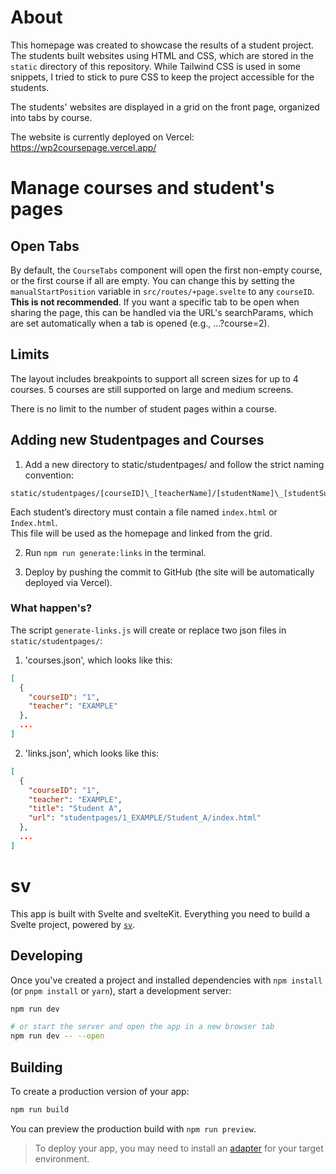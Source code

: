# About
This homepage was created to showcase the results of a student project. The students built websites using HTML and CSS, which are stored in the `static` directory of this repository. While Tailwind CSS is used in some snippets, I tried to stick to pure CSS to keep the project accessible for the students.

The students' websites are displayed in a grid on the front page, organized into tabs by course.

The website is currently deployed on Vercel: https://wp2coursepage.vercel.app/

# Manage courses and student's pages

## Open Tabs
By default, the `CourseTabs` component will open the first non-empty course, or the first course if all are empty.
You can change this by setting the `manualStartPosition` variable in `src/routes/+page.svelte` to any `courseID`.
**This is not recommended**. If you want a specific tab to be open when sharing the page, this can be handled via the URL's searchParams, which are set automatically when a tab is opened (e.g., ...?course=2).

## Limits
The layout includes breakpoints to support all screen sizes for up to 4 courses.
5 courses are still supported on large and medium screens.

There is no limit to the number of student pages within a course.

## Adding new Studentpages and Courses
1. Add a new directory to static/studentpages/ and follow the strict naming convention: </br>
  ```
  static/studentpages/[courseID]\_[teacherName]/[studentName]\_[studentSurname]/...
  ```
  Each student’s directory must contain a file named `index.html` or `Index.html`. </br>
  This file will be used as the homepage and linked from the grid.

2. Run `npm run generate:links` in the terminal.

3. Deploy by pushing the commit to GitHub (the site will be automatically deployed via Vercel).

### What happen's?
The script `generate-links.js` will create or replace two json files in `static/studentpages/`:
1. 'courses.json', which looks like this:
```json
[
  {
    "courseID": "1",
    "teacher": "EXAMPLE"
  },
  ...
]
```

2. 'links.json', which looks like this:
```json
[
  {
    "courseID": "1",
    "teacher": "EXAMPLE",
    "title": "Student A",
    "url": "studentpages/1_EXAMPLE/Student_A/index.html"
  },
  ...
]
```

# sv

This app is built with Svelte and svelteKit. Everything you need to build a Svelte project, powered by [`sv`](https://github.com/sveltejs/cli).

## Developing

Once you've created a project and installed dependencies with `npm install` (or `pnpm install` or `yarn`), start a development server:

```bash
npm run dev

# or start the server and open the app in a new browser tab
npm run dev -- --open
```

## Building

To create a production version of your app:

```bash
npm run build
```

You can preview the production build with `npm run preview`.

> To deploy your app, you may need to install an [adapter](https://svelte.dev/docs/kit/adapters) for your target environment.
